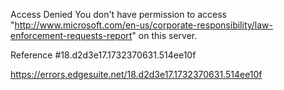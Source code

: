 Access Denied
You don't have permission to access "http://www.microsoft.com/en-us/corporate-responsibility/law-enforcement-requests-report" on this server.

Reference #18.d2d3e17.1732370631.514ee10f

https://errors.edgesuite.net/18.d2d3e17.1732370631.514ee10f